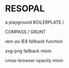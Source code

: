 # RESOPAL
a playground BOILERPLATE /

COMPASS / GRUNT

rem-px IE8 fallback function

svg-png fallback mixin

cross-browser opacity mixin

